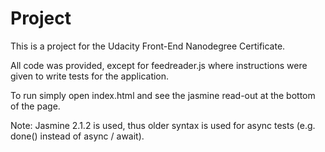 # Project

This is a project for the Udacity Front-End Nanodegree Certificate.

All code was provided, except for feedreader.js where instructions were given to write tests for the application.

To run simply open index.html and see the jasmine read-out at the bottom of the page.

Note: Jasmine 2.1.2 is used, thus older syntax is used for async tests (e.g. done() instead of async / await).
